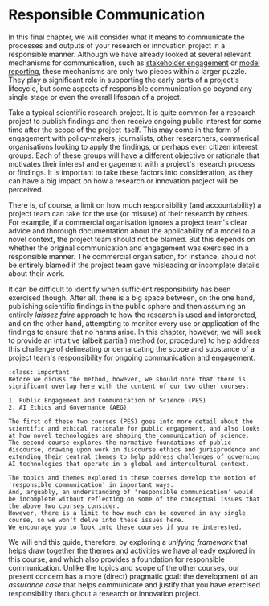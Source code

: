 # Responsible Communication

In this final chapter, we will consider what it means to communicate the processes and outputs of your research or innovation project in a responsible manner.
Although we have already looked at several relevant mechanisms for communication, such as [stakeholder engagement](../chapter4/project_design/planning.md) or [model reporting](../chapter4/model_development/model_reporting.md), these mechanisms are only two pieces within a larger puzzle.
They play a significant role in supporting the early parts of a project's lifecycle, but some aspects of responsible communication go beyond any single stage or even the overall lifespan of a project.

Take a typical scientific research project.
It is quite common for a research project to publish findings and then receive ongoing public interest for some time after the scope of the project itself.
This may come in the form of engagement with policy-makers, journalists, other researchers, commerical organisations looking to apply the findings, or perhaps even citizen interest groups.
Each of these groups will have a different objective or rationale that motivates their interest and engagement with a project's research process or findings.
It is important to take these factors into consideration, as they can have a big impact on how a research or innovation project will be perceived.

There is, of course, a limit on how much responsibility (and accountability) a project team can take for the use (or misuse) of their research by others.
For example, if a commercial organisation ignores a project team's clear advice and thorough documentation about the applicability of a model to a novel context, the project team should not be blamed.
But this depends on whether the original communication and engagement was exercised in a responsible manner.
The commercial organisation, for instance, should not be entirely blamed if the project team gave misleading or incomplete details about their work.

It can be difficult to identify when sufficient responsibility has been exercised though.
After all, there is a big space between, on the one hand, publishing scientific findings in the public sphere and then assuming an entirely *laissez faire* approach to how the research is used and interpreted, and on the other hand, attempting to monitor every use or application of the findings to ensure that no harms arise.
In this chapter, however, we will seek to provide an intuitive (albeit partial) method (or, procedure) to help address this challenge of delineating or demarcating the scope and substance of a project team's responsibility for ongoing communication and engagement.

```{admonition} Additional Guides
:class: important
Before we dicuss the method, however, we should note that there is significant overlap here with the content of our two other courses:

1. Public Engagement and Communication of Science (PES)
2. AI Ethics and Governance (AEG)

The first of these two courses (PES) goes into more detail about the scientific and ethical rationale for public engagement, and also looks at how novel technologies are shaping the communication of science.
The second course explores the normative foundations of public discourse, drawing upon work in discourse ethics and jurisprudence and extending their central themes to help address challenges of governing AI technologies that operate in a global and intercultural context.

The topics and themes explored in these courses develop the notion of 'responsible communication' in important ways.
And, arguably, an understanding of 'responsible communication' would be incomplete without reflecting on some of the conceptual issues that the above two courses consider.
However, there is a limit to how much can be covered in any single course, so we won't delve into these issues here.
We encourage you to look into these courses if you're interested.
```

We will end this guide, therefore, by exploring a *unifying framework* that helps draw together the themes and activities we have already explored in this course, and which also provides a foundation for responsible communication.
Unlike the topics and scope of the other courses, our present concern has a more (direct) pragmatic goal: the development of an *assurance case* that helps communicate and justify that you have exercised responsibility throughout a research or innovation project.
